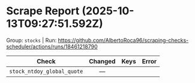 # Scrape Report (2025-10-13T09:27:51.592Z)

Group: `stocks`  |  Run: https://github.com/AlbertoRoca96/scraping-checks-scheduler/actions/runs/18461218790

| Check | Changed | Keys | Error |
|---|:---:|:--|:--|
| `stock_ntdoy_global_quote` | — |  |  |
